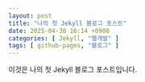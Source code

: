 ```yaml
---
layout: post
title: "나의 첫 Jekyll 블로그 포스트"
date: 2025-04-30 16:14 +0900
categories: [ Jekyll, "웹개발" ]
tags: [ github‑pages, "블로그" ]
---
```


이것은 나의 첫 Jekyll 블로그 포스트입니다.
